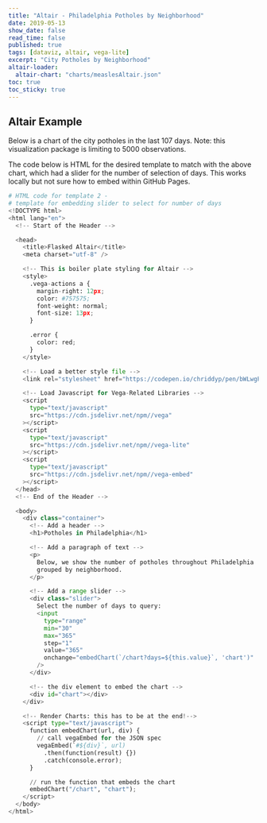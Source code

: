```yaml
---
title: "Altair - Philadelphia Potholes by Neighborhood"
date: 2019-05-13
show_date: false
read_time: false
published: true
tags: [dataviz, altair, vega-lite]
excerpt: "City Potholes by Neighborhood"
altair-loader:
  altair-chart: "charts/measlesAltair.json"
toc: true
toc_sticky: true
---
```


## Altair Example

Below is a chart of the city potholes in the last 107 days. Note: this visualization package is limiting to 5000 observations.

<div id="altair-chart"></div>

The code below is HTML for the desired template to match with the above chart, which had a slider for the number of selection of days. This works locally but not sure how to embed within GitHub Pages.

```python
# HTML code for template 2 -
# template for embedding slider to select for number of days
<!DOCTYPE html>
<html lang="en">
  <!-- Start of the Header -->

  <head>
    <title>Flasked Altair</title>
    <meta charset="utf-8" />

    <!-- This is boiler plate styling for Altair -->
    <style>
      .vega-actions a {
        margin-right: 12px;
        color: #757575;
        font-weight: normal;
        font-size: 13px;
      }

      .error {
        color: red;
      }
    </style>

    <!-- Load a better style file -->
    <link rel="stylesheet" href="https://codepen.io/chriddyp/pen/bWLwgP.css" />

    <!-- Load Javascript for Vega-Related Libraries -->
    <script
      type="text/javascript"
      src="https://cdn.jsdelivr.net/npm//vega"
    ></script>
    <script
      type="text/javascript"
      src="https://cdn.jsdelivr.net/npm//vega-lite"
    ></script>
    <script
      type="text/javascript"
      src="https://cdn.jsdelivr.net/npm//vega-embed"
    ></script>
  </head>
  <!-- End of the Header -->

  <body>
    <div class="container">
      <!-- Add a header -->
      <h1>Potholes in Philadelphia</h1>

      <!-- Add a paragraph of text -->
      <p>
        Below, we show the number of potholes throughout Philadelphia
        grouped by neighborhood.
      </p>

      <!-- Add a range slider -->
      <div class="slider">
        Select the number of days to query:
        <input
          type="range"
          min="30"
          max="365"
          step="1"
          value="365"
          onchange="embedChart(`/chart?days=${this.value}`, 'chart')"
        />
      </div>

      <!-- the div element to embed the chart -->
      <div id="chart"></div>
    </div>

    <!-- Render Charts: this has to be at the end!-->
    <script type="text/javascript">
      function embedChart(url, div) {
        // call vegaEmbed for the JSON spec
        vegaEmbed(`#${div}`, url)
          .then(function(result) {})
          .catch(console.error);
      }

      // run the function that embeds the chart
      embedChart("/chart", "chart");
    </script>
  </body>
</html>
```
